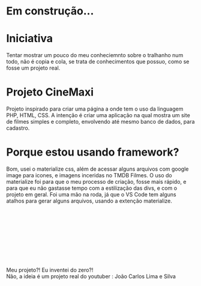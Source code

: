 # Em construção...

# Iniciativa
Tentar mostrar um pouco do meu conheciemnto sobre o tralhanho num todo, não é copia e cola, se trata de conhecimentos que possuo, como se fosse um projeto real.

# Projeto CineMaxi
Projeto inspirado para criar uma página a onde tem o uso da linguagem PHP, HTML, CSS. 
A intenção é criar uma aplicação na qual mostra um site de filmes simples e completo, envolvendo até mesmo banco de dados, para cadastro.

# Porque estou usando framework?
Bom, usei o materialize css, além de acessar alguns arquivos com google image para icones, e imagens inceridas no TMDB Filmes.
O uso do materialize foi para que o meu processo de criação, fosse mais rápido, e para que eu não gastasse tempo com a estilização das divs, e com o projeto em geral.
Foi uma mão na roda, já que o VS Code tem alguns atalhos para gerar alguns arquivos, usando a extenção materialize.

\
\
\
\
\
\
\
\
\
Meu projeto?! Eu inventei do zero?!\
Não, a ideia é um projeto real do youtuber : João Carlos Lima e Silva
